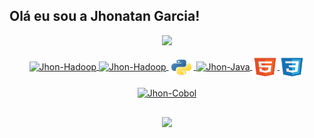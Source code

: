 ## Olá eu sou a Jhonatan Garcia!
<div align="center">
  <a href="https://github.com/jhonatanmsg">
  <img height="180em" src="https://github-readme-stats.vercel.app/api?username=jhonatanmsg&show_icons=true&theme=dark&include_all_commits=true&count_private=true"/>
  
</div>
<div align="center" style="display: inline_block"><br>
  <img align="center" alt="Jhon-Hadoop" height="30" width="40" src="https://cdn.worldvectorlogo.com/logos/hadoop.svg">
  <img align="center" alt="Jhon-Hadoop" height="30" width="40" src="https://upload.wikimedia.org/wikipedia/commons/thumb/f/f3/Apache_Spark_logo.svg/2560px-Apache_Spark_logo.svg.png">
  <img align="center" alt="Jhon-Python" height="30" width="40" src="https://raw.githubusercontent.com/devicons/devicon/master/icons/python/python-original.svg">
  <img align="center" alt="Jhon-Java" height="30" width="40" src="https://cdn.jsdelivr.net/gh/devicons/devicon/icons/java/java-original-wordmark.svg" />
  <img align="center" alt="Jhon-HTML" height="30" width="40" src="https://raw.githubusercontent.com/devicons/devicon/master/icons/html5/html5-original.svg">
  <img align="center" alt="Jhon-CSS" height="30" width="40" src="https://raw.githubusercontent.com/devicons/devicon/master/icons/css3/css3-original.svg">
</div>
  
</div align="center">
<div align="center" style="display: inline_block"><br>
  <img align="center" alt="Jhon-Cobol" height="600" width="500" src="https://pbs.twimg.com/media/EZWsqVCXYAMIz-_?format=jpg&name=large">
</div>

##
 
<div align="center"> 
  <a href="https://www.linkedin.com/in/jhonatan-sidor-garcia-158051169" target="_blank"><img src="https://img.shields.io/badge/-LinkedIn-%230077B5?style=for-the-badge&logo=linkedin&logoColor=white" target="_blank"></a> 
</div>
